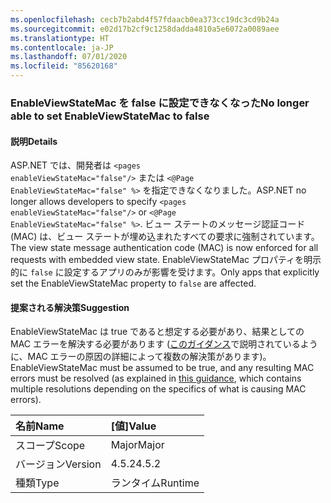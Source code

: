```yaml
---
ms.openlocfilehash: cecb7b2abd4f57fdaacb0ea373cc19dc3cd9b24a
ms.sourcegitcommit: e02d17b2cf9c1258dadda4810a5e6072a0089aee
ms.translationtype: HT
ms.contentlocale: ja-JP
ms.lasthandoff: 07/01/2020
ms.locfileid: "85620168"
---
```

### <a name="no-longer-able-to-set-enableviewstatemac-to-false"></a><span data-ttu-id="0cb04-101">EnableViewStateMac を false に設定できなくなった</span><span class="sxs-lookup"><span data-stu-id="0cb04-101">No longer able to set EnableViewStateMac to false</span></span>

#### <a name="details"></a><span data-ttu-id="0cb04-102">説明</span><span class="sxs-lookup"><span data-stu-id="0cb04-102">Details</span></span>

<span data-ttu-id="0cb04-103">ASP.NET では、開発者は <code>&lt;pages enableViewStateMac=&quot;false&quot;/&gt;</code> または <code>&lt;@Page EnableViewStateMac=&quot;false&quot; %&gt;</code> を指定できなくなりました。</span><span class="sxs-lookup"><span data-stu-id="0cb04-103">ASP.NET no longer allows developers to specify <code>&lt;pages enableViewStateMac=&quot;false&quot;/&gt;</code> or <code>&lt;@Page EnableViewStateMac=&quot;false&quot; %&gt;</code>.</span></span> <span data-ttu-id="0cb04-104">ビュー ステートのメッセージ認証コード (MAC) は、ビュー ステートが埋め込まれたすべての要求に強制されています。</span><span class="sxs-lookup"><span data-stu-id="0cb04-104">The view state message authentication code (MAC) is now enforced for all requests with embedded view state.</span></span> <span data-ttu-id="0cb04-105">EnableViewStateMac プロパティを明示的に <code>false</code> に設定するアプリのみが影響を受けます。</span><span class="sxs-lookup"><span data-stu-id="0cb04-105">Only apps that explicitly set the EnableViewStateMac property to <code>false</code> are affected.</span></span>

#### <a name="suggestion"></a><span data-ttu-id="0cb04-106">提案される解決策</span><span class="sxs-lookup"><span data-stu-id="0cb04-106">Suggestion</span></span>

<span data-ttu-id="0cb04-107">EnableViewStateMac は true であると想定する必要があり、結果としての MAC エラーを解決する必要があります ([このガイダンス](https://support.microsoft.com/kb/2915218)で説明されているように、MAC エラーの原因の詳細によって複数の解決策があります)。</span><span class="sxs-lookup"><span data-stu-id="0cb04-107">EnableViewStateMac must be assumed to be true, and any resulting MAC errors must be resolved (as explained in [this guidance](https://support.microsoft.com/kb/2915218), which contains multiple resolutions depending on the specifics of what is causing MAC errors).</span></span>

| <span data-ttu-id="0cb04-108">名前</span><span class="sxs-lookup"><span data-stu-id="0cb04-108">Name</span></span>    | <span data-ttu-id="0cb04-109">[値]</span><span class="sxs-lookup"><span data-stu-id="0cb04-109">Value</span></span>       |
|:--------|:------------|
| <span data-ttu-id="0cb04-110">スコープ</span><span class="sxs-lookup"><span data-stu-id="0cb04-110">Scope</span></span>   |<span data-ttu-id="0cb04-111">Major</span><span class="sxs-lookup"><span data-stu-id="0cb04-111">Major</span></span>|
|<span data-ttu-id="0cb04-112">バージョン</span><span class="sxs-lookup"><span data-stu-id="0cb04-112">Version</span></span>|<span data-ttu-id="0cb04-113">4.5.2</span><span class="sxs-lookup"><span data-stu-id="0cb04-113">4.5.2</span></span>|
|<span data-ttu-id="0cb04-114">種類</span><span class="sxs-lookup"><span data-stu-id="0cb04-114">Type</span></span>|<span data-ttu-id="0cb04-115">ランタイム</span><span class="sxs-lookup"><span data-stu-id="0cb04-115">Runtime</span></span>|
